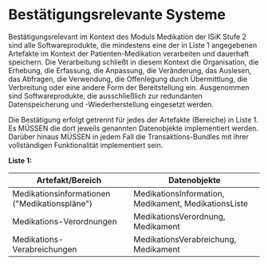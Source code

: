 # Bestätigungsrelevante Systeme

Bestätigungsrelevant im Kontext des Moduls Medikation der ISiK Stufe 2 sind alle Softwareprodukte, die mindestens eine der in Liste 1 angegebenen Artefakte im Kontext der Patienten-Medikation verarbeiten und dauerhaft speichern. Die Verarbeitung schließt in diesem Kontext die Organisation, die Erhebung, die Erfassung, die Anpassung, die Veränderung, das Auslesen, das Abfragen, die Verwendung, die Offenlegung durch Übermittlung, die Verbreitung oder eine andere Form der Bereitstellung ein. Ausgenommen sind Softwareprodukte, die ausschließlich zur redundanten Datenspeicherung und -Wiederherstellung eingesetzt werden.

Die Bestätigung erfolgt getrennt für jedes der Artefakte (Bereiche) in Liste 1. Es MÜSSEN die dort jeweils genannten Datenobjekte implementiert werden.
Darüber hinaus MÜSSEN in jedem Fall die Transaktions-Bundles mit ihrer vollständigen Funktionalität implementiert sein.

**Liste 1:**

| Artefakt/Bereich | Datenobjekte |
--- |--- |
| Medikationsinformationen ("Medikationspläne") | MedikationsInformation, Medikament, MedikationsListe |
| Medikations-Verordnungen | MedikationsVerordnung, Medikament |
|Medikations-Verabreichungen | MedikationsVerabreichung, Medikament |
